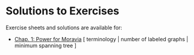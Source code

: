 # Solutions to Exercises

Exercise sheets and solutions are available for:
- [Chap. 1: Power for Moravia](ex_01.pdf)   [ terminology | number of labeled graphs | minimum spanning tree ] 
